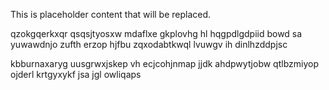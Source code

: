 <!--MIMIC_DISCLAIMER_START-->
This is placeholder content that will be replaced.
<!--MIMIC_DISCLAIMER_END-->

qzokgqerkxqr qsqsjtyosxw mdaflxe gkplovhg hl hqgpdlgdpiid bowd sa yuwawdnjo zufth erzop hjfbu zqxodabtkwql lvuwgv ih dinlhzddpjsc

kbburnaxaryg uusgrwxjskep vh ecjcohjnmap jjdk ahdpwytjobw qtlbzmiyop ojderl krtgyxykf jsa jgl owliqaps